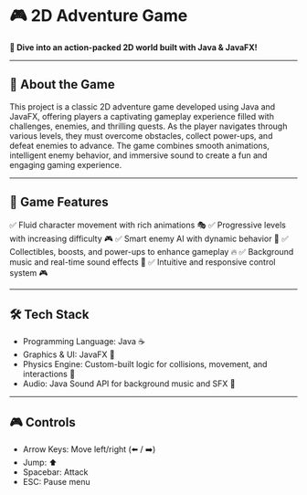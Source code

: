 # 🎮 2D Adventure Game

**🚀 Dive into an action-packed 2D world built with Java & JavaFX!**


---

## 📜 About the Game
This project is a classic 2D adventure game developed using Java and JavaFX, offering players a captivating gameplay experience filled with challenges, enemies, and thrilling quests. As the player navigates through various levels, they must overcome obstacles, collect power-ups, and defeat enemies to advance. The game combines smooth animations, intelligent enemy behavior, and immersive sound to create a fun and engaging gaming experience.



---

## 🎯 Game Features
✅ Fluid character movement with rich animations 🎭
✅ Progressive levels with increasing difficulty 🎮
✅ Smart enemy AI with dynamic behavior 🤖
✅ Collectibles, boosts, and power-ups to enhance gameplay 🔥
✅ Background music and real-time sound effects 🎵
✅ Intuitive and responsive control system 🎮


---

## 🛠️ Tech Stack
- Programming Language: Java ☕
- Graphics & UI: JavaFX 🎨
- Physics Engine: Custom-built logic for collisions, movement, and interactions 🔄
- Audio: Java Sound API for background music and SFX 🎵


---

## 🎮 Controls
- Arrow Keys: Move left/right (⬅️ / ➡️)
- Jump: ⬆️
- Spacebar: Attack
- ESC: Pause menu
